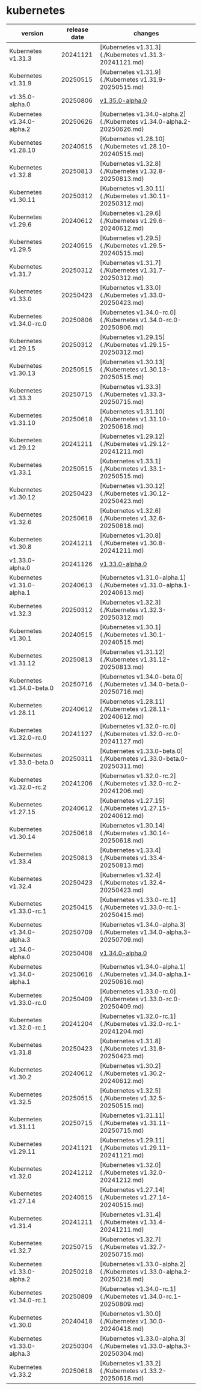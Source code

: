 # kubernetes	


|version|release date|changes|
|---|---|---|
|Kubernetes v1.31.3|20241121|[Kubernetes v1.31.3](./Kubernetes v1.31.3-20241121.md)|
|Kubernetes v1.31.9|20250515|[Kubernetes v1.31.9](./Kubernetes v1.31.9-20250515.md)|
|v1.35.0-alpha.0|20250806|[v1.35.0-alpha.0](./v1.35.0-alpha.0-20250806.md)|
|Kubernetes v1.34.0-alpha.2|20250626|[Kubernetes v1.34.0-alpha.2](./Kubernetes v1.34.0-alpha.2-20250626.md)|
|Kubernetes v1.28.10|20240515|[Kubernetes v1.28.10](./Kubernetes v1.28.10-20240515.md)|
|Kubernetes v1.32.8|20250813|[Kubernetes v1.32.8](./Kubernetes v1.32.8-20250813.md)|
|Kubernetes v1.30.11|20250312|[Kubernetes v1.30.11](./Kubernetes v1.30.11-20250312.md)|
|Kubernetes v1.29.6|20240612|[Kubernetes v1.29.6](./Kubernetes v1.29.6-20240612.md)|
|Kubernetes v1.29.5|20240515|[Kubernetes v1.29.5](./Kubernetes v1.29.5-20240515.md)|
|Kubernetes v1.31.7|20250312|[Kubernetes v1.31.7](./Kubernetes v1.31.7-20250312.md)|
|Kubernetes v1.33.0|20250423|[Kubernetes v1.33.0](./Kubernetes v1.33.0-20250423.md)|
|Kubernetes v1.34.0-rc.0|20250806|[Kubernetes v1.34.0-rc.0](./Kubernetes v1.34.0-rc.0-20250806.md)|
|Kubernetes v1.29.15|20250312|[Kubernetes v1.29.15](./Kubernetes v1.29.15-20250312.md)|
|Kubernetes v1.30.13|20250515|[Kubernetes v1.30.13](./Kubernetes v1.30.13-20250515.md)|
|Kubernetes v1.33.3|20250715|[Kubernetes v1.33.3](./Kubernetes v1.33.3-20250715.md)|
|Kubernetes v1.31.10|20250618|[Kubernetes v1.31.10](./Kubernetes v1.31.10-20250618.md)|
|Kubernetes v1.29.12|20241211|[Kubernetes v1.29.12](./Kubernetes v1.29.12-20241211.md)|
|Kubernetes v1.33.1|20250515|[Kubernetes v1.33.1](./Kubernetes v1.33.1-20250515.md)|
|Kubernetes v1.30.12|20250423|[Kubernetes v1.30.12](./Kubernetes v1.30.12-20250423.md)|
|Kubernetes v1.32.6|20250618|[Kubernetes v1.32.6](./Kubernetes v1.32.6-20250618.md)|
|Kubernetes v1.30.8|20241211|[Kubernetes v1.30.8](./Kubernetes v1.30.8-20241211.md)|
|v1.33.0-alpha.0|20241126|[v1.33.0-alpha.0](./v1.33.0-alpha.0-20241126.md)|
|Kubernetes v1.31.0-alpha.1|20240613|[Kubernetes v1.31.0-alpha.1](./Kubernetes v1.31.0-alpha.1-20240613.md)|
|Kubernetes v1.32.3|20250312|[Kubernetes v1.32.3](./Kubernetes v1.32.3-20250312.md)|
|Kubernetes v1.30.1|20240515|[Kubernetes v1.30.1](./Kubernetes v1.30.1-20240515.md)|
|Kubernetes v1.31.12|20250813|[Kubernetes v1.31.12](./Kubernetes v1.31.12-20250813.md)|
|Kubernetes v1.34.0-beta.0|20250716|[Kubernetes v1.34.0-beta.0](./Kubernetes v1.34.0-beta.0-20250716.md)|
|Kubernetes v1.28.11|20240612|[Kubernetes v1.28.11](./Kubernetes v1.28.11-20240612.md)|
|Kubernetes v1.32.0-rc.0|20241127|[Kubernetes v1.32.0-rc.0](./Kubernetes v1.32.0-rc.0-20241127.md)|
|Kubernetes v1.33.0-beta.0|20250311|[Kubernetes v1.33.0-beta.0](./Kubernetes v1.33.0-beta.0-20250311.md)|
|Kubernetes v1.32.0-rc.2|20241206|[Kubernetes v1.32.0-rc.2](./Kubernetes v1.32.0-rc.2-20241206.md)|
|Kubernetes v1.27.15|20240612|[Kubernetes v1.27.15](./Kubernetes v1.27.15-20240612.md)|
|Kubernetes v1.30.14|20250618|[Kubernetes v1.30.14](./Kubernetes v1.30.14-20250618.md)|
|Kubernetes v1.33.4|20250813|[Kubernetes v1.33.4](./Kubernetes v1.33.4-20250813.md)|
|Kubernetes v1.32.4|20250423|[Kubernetes v1.32.4](./Kubernetes v1.32.4-20250423.md)|
|Kubernetes v1.33.0-rc.1|20250415|[Kubernetes v1.33.0-rc.1](./Kubernetes v1.33.0-rc.1-20250415.md)|
|Kubernetes v1.34.0-alpha.3|20250709|[Kubernetes v1.34.0-alpha.3](./Kubernetes v1.34.0-alpha.3-20250709.md)|
|v1.34.0-alpha.0|20250408|[v1.34.0-alpha.0](./v1.34.0-alpha.0-20250408.md)|
|Kubernetes v1.34.0-alpha.1|20250616|[Kubernetes v1.34.0-alpha.1](./Kubernetes v1.34.0-alpha.1-20250616.md)|
|Kubernetes v1.33.0-rc.0|20250409|[Kubernetes v1.33.0-rc.0](./Kubernetes v1.33.0-rc.0-20250409.md)|
|Kubernetes v1.32.0-rc.1|20241204|[Kubernetes v1.32.0-rc.1](./Kubernetes v1.32.0-rc.1-20241204.md)|
|Kubernetes v1.31.8|20250423|[Kubernetes v1.31.8](./Kubernetes v1.31.8-20250423.md)|
|Kubernetes v1.30.2|20240612|[Kubernetes v1.30.2](./Kubernetes v1.30.2-20240612.md)|
|Kubernetes v1.32.5|20250515|[Kubernetes v1.32.5](./Kubernetes v1.32.5-20250515.md)|
|Kubernetes v1.31.11|20250715|[Kubernetes v1.31.11](./Kubernetes v1.31.11-20250715.md)|
|Kubernetes v1.29.11|20241121|[Kubernetes v1.29.11](./Kubernetes v1.29.11-20241121.md)|
|Kubernetes v1.32.0|20241212|[Kubernetes v1.32.0](./Kubernetes v1.32.0-20241212.md)|
|Kubernetes v1.27.14|20240515|[Kubernetes v1.27.14](./Kubernetes v1.27.14-20240515.md)|
|Kubernetes v1.31.4|20241211|[Kubernetes v1.31.4](./Kubernetes v1.31.4-20241211.md)|
|Kubernetes v1.32.7|20250715|[Kubernetes v1.32.7](./Kubernetes v1.32.7-20250715.md)|
|Kubernetes v1.33.0-alpha.2|20250218|[Kubernetes v1.33.0-alpha.2](./Kubernetes v1.33.0-alpha.2-20250218.md)|
|Kubernetes v1.34.0-rc.1|20250809|[Kubernetes v1.34.0-rc.1](./Kubernetes v1.34.0-rc.1-20250809.md)|
|Kubernetes v1.30.0|20240418|[Kubernetes v1.30.0](./Kubernetes v1.30.0-20240418.md)|
|Kubernetes v1.33.0-alpha.3|20250304|[Kubernetes v1.33.0-alpha.3](./Kubernetes v1.33.0-alpha.3-20250304.md)|
|Kubernetes v1.33.2|20250618|[Kubernetes v1.33.2](./Kubernetes v1.33.2-20250618.md)|
